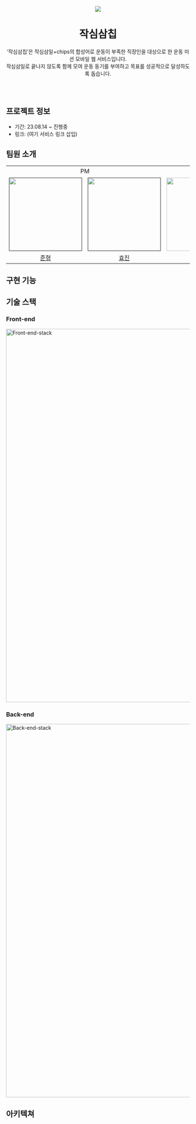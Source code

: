 <div align="center">
  <img src="https://github.com/ConnectingChips/ConnectingChips-Front/assets/77181642/b798c526-2f33-476d-b4de-8a841411d349" />
  <h1>작심삼칩</h1>
  <p>‘작심삼칩’은 작심삼일+chips의 합성어로 운동이 부족한 직장인을 대상으로 한 운동 미션 모바일 웹 서비스입니다. <br /> 
    작심삼일로 끝나지 않도록 함께 모여 운동 동기를 부여하고 목표를 성공적으로 달성하도록 돕습니다.</p>
</div>

<br />
<br />

## 프로젝트 정보
* 기간: 23.08.14 ~ 진행중
* 링크: (여기 서비스 링크 삽입)


## 팀원 소개
<table>
<!-- 팀 -->
  <tr>
    <td align="center" colspan="2">PM</td>
    <td align="center" colspan="1">디자이너</td>
    <td align="center" colspan="3">프론트엔드</td>
    <td align="center" colspan="3">백엔드</td>
  </tr>

<!-- 이미지 -->
  <tr>
<!-- PM (준형) -->
    <td>
      <a href="">
        <img src="https://github.com/ConnectingChips/ConnectingChips-Front/assets/77181642/902af3b9-8081-4905-9327-749439477c53" width="200px"/>
      </a>
    </td>
<!-- PM (효진) -->
    <td>
      <a href="">
        <img src="https://github.com/ConnectingChips/ConnectingChips-Front/assets/77181642/b5dff2ca-ba68-4afe-b705-08b92d386bec" width="200px"/>
      </a>
    </td>
<!-- 디자이너 (세림) -->
    <td>
      <a href="https://sohnseirim.wixsite.com/portfolio">
        <img src="https://github.com/ConnectingChips/ConnectingChips-Front/assets/77181642/b5dff2ca-ba68-4afe-b705-08b92d386bec" width="200px"/>
      </a>
    </td>
<!-- FE (형욱) -->
    <td>
      <a href="https://github.com/Kadesti">
        <img src="https://avatars.githubusercontent.com/u/50021232?v=4" width="200px"/>
      </a>
    </td>
<!-- FE (용주) -->
    <td>
      <a href="https://github.com/pizzaYami">
        <img src="https://avatars.githubusercontent.com/u/50021232?v=4" width="200px"/>
      </a>
    </td>
<!-- FE (강희) -->
    <td>
      <a href="https://github.com/khkh0109">
        <img src="https://github.com/ConnectingChips/ConnectingChips-Front/assets/77181642/03ff0ce1-2358-49cf-b1fc-30d56f33ffbf" width="200px"/>
      </a>
    </td>
<!-- BE (규리) -->
    <td>
      <a href="https://github.com/bnfkim">
        <img src="https://github.com/ConnectingChips/ConnectingChips-Front/assets/77181642/278befb1-6982-4e6b-847a-2f2801725833" width="200px"/>
      </a>
    </td>
<!-- BE (병선) -->
    <td>
      <a href="https://github.com/SBSun">
        <img src="https://github.com/ConnectingChips/ConnectingChips-Front/assets/77181642/26819255-950c-4c68-b62f-46a40b42f59d" width="200px"/>
      </a>
    </td>
<!-- BE (성수) -->
    <td>
      <a href="https://github.com/HeWillGoTillTheEnd">
        <img src="https://github.com/ConnectingChips/ConnectingChips-Front/assets/77181642/b5dff2ca-ba68-4afe-b705-08b92d386bec" width="200px"/>
      </a>
    </td>
  </tr>

<!-- 팀원 이름 -->
  <tr>
<!-- PM (준형) -->
    <td align="center">
        <a href="">준형</a>
    </td>
<!-- PM (효진) -->
    <td align="center">
        <a href="">효진</a>
    </td>
<!-- 디자이너 (세림)-->
    <td align="center">
        <a href="https://sohnseirim.wixsite.com/portfolio">세림</a>
    </td>
<!-- FE (형욱) -->
    <td align="center">
        <a href="https://github.com/kdomo">형욱</a>
    </td>
<!-- FE (용주) -->
    <td align="center">
        <a href="https://github.com/pizzaYami">용주</a>
    </td>
<!-- FE (강희) -->
    <td align="center">
        <a href="https://github.com/khkh0109">강희</a>
    </td>
<!-- BE (규리) -->
    <td align="center">
        <a href="https://github.com/bnfkim">규리</a>
    </td>
<!-- BE (병선) -->
    <td align="center">
        <a href="https://github.com/SBSun">병선</a>
    </td>
<!-- BE (성수) -->
    <td align="center">
        <a href="https://github.com/HeWillGoTillTheEnd">성수</a>
    </td>
  </tr>
</table>

## 구현 기능

## 기술 스택 
### Front-end
<img width="1020" alt="Front-end-stack" src="https://github.com/ConnectingChips/.github/assets/77181642/c8329e93-96dc-4350-a331-f3d0dc7ea2c6">

### Back-end
<img width="1020" alt="Back-end-stack" src="https://github.com/ConnectingChips/.github/assets/77181642/1c17b3ce-bd70-4ed6-a5ee-2df7b73a3862">

## 아키텍쳐
